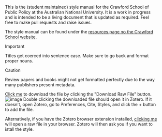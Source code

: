 This is the (student maintained) style manual for the Crawford School of Public Policy at the Australian National University. It is a work in progress and is intended to be a living document that is updated as required. Feel free to make pull requests and raise issues.

The style manual can be found under the [resources page no the Crawford School website](https://crawford.anu.edu.au/sites/default/files/uploads/crawford01_cap_anu_edu_au/2018-11/crawfordstyleguide_2018_online.pdf).

> [!IMPORTANT]
> Titles get coerced into sentence case. Make sure to go back and format proper nouns.

> [!CAUTION]
> Review papers and books might not get formatted perfectly due to the way many publishers present metadata.

[Click me](https://github.com/orectique/Crawford-Style/blob/main/crawford-style-austGov-authDate.csl) to download the file by clicking the "Download Raw File" button. 
![image](https://github.com/orectique/Crawford-Style/assets/49713741/eb5bde21-f22e-4527-848d-899c9ab1dd9f)
Double clicking the downloaded file should open it in Zotero. If it doesn't, open Zotero, go to Preferences, Cite, Styles, and click the + button to add the file.

Alternatively, if you have the Zotero browser extension installed, [clicking me](https://raw.githubusercontent.com/orectique/Crawford-Style/main/crawford-style-austGov-authDate.csl) will open a raw file in your browser. Zotero will then ask you if you want to istall the style.
